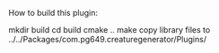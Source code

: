 How to build this plugin:

mkdir build
cd build
cmake ..
make
copy library files to ../../Packages/com.pg649.creaturegenerator/Plugins/
